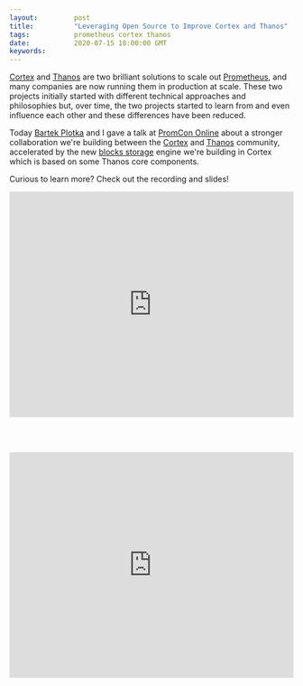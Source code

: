 ```yaml
---
layout:         post
title:          "Leveraging Open Source to Improve Cortex and Thanos"
tags:           prometheus cortex thanos
date:           2020-07-15 18:00:00 GMT
keywords:
---
```


[Cortex](https://cortexmetrics.io/) and [Thanos](https://thanos.io/) are two brilliant solutions to scale out [Prometheus](https://prometheus.io), and many companies are now running them in production at scale. These two projects initially started with different technical approaches and philosophies but, over time, the two projects started to learn from and even influence each other and these differences have been reduced.

Today [Bartek Plotka](https://twitter.com/bwplotka) and I gave a talk at [PromCon Online](https://promcon.io/2020-online/schedule/) about a stronger collaboration we're building between the [Cortex](https://cortexmetrics.io/) and [Thanos](https://thanos.io/) community, accelerated by the new [blocks storage](https://cortexmetrics.io/docs/blocks-storage/) engine we're building in Cortex which is based on some Thanos core components.

Curious to learn more? Check out the recording and slides!

<iframe width="100%" height="400" src="https://www.youtube.com/embed/2oTLouUvsac" frameborder="0" allow="accelerometer; autoplay; encrypted-media; gyroscope; picture-in-picture" allowfullscreen></iframe>

<br /><br />

<iframe src="https://docs.google.com/presentation/d/e/2PACX-1vTG6mFwyAYr12XSX25zqeyzXUIGPU9NOdfkJIcjffV6zBJ0Rs71V4u5gpqiX5kJz-1S90rRS_xEATUq/embed?start=false&loop=false&delayms=3000" frameborder="0" width="100%" height="400" allowfullscreen="true" mozallowfullscreen="true" webkitallowfullscreen="true"></iframe>
